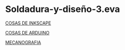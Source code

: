 # Soldadura-y-diseño-3.eva

[COSAS DE INKSCAPE](https://github.com/reverte04/Soldadura-y-disegn-3.eva/blob/main/inkscape.MD#documentar-inkscape)


[COSAS DE ARDUINO](https://github.com/reverte04/Soldadura-y-disegn-3.eva/blob/main/arduino.MD#documentar-arduino)

[MECANOGRAFIA]()

